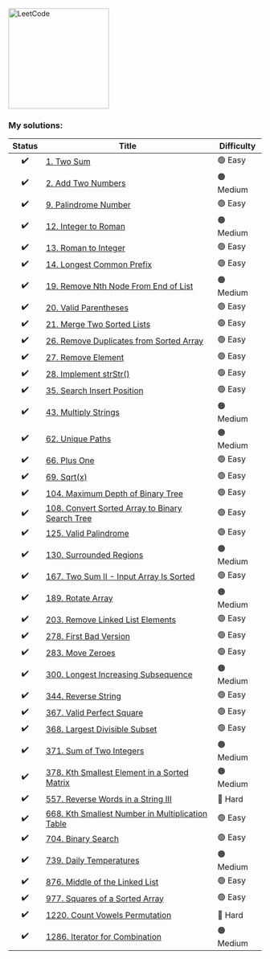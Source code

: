 <a href="https://leetcode.com">
    <img src="/leetcode-logo.png" style="width:200px" alt="LeetCode"/>
</a>

### My solutions:

|     Status     |     Title     |     Difficulty     |
|:--------------:|---------------|--------------------|
| :heavy_check_mark: | [1. Two Sum](/src/main/java/com/leetcode/my/twoSum)                                  | :green_circle: Easy |
| :heavy_check_mark: | [2. Add Two Numbers](/src/main/java/com/leetcode/my/addTwoNumbers)                   | :orange_circle: Medium |
| :heavy_check_mark: | [9. Palindrome Number](/src/main/java/com/leetcode/my/palindromeNumber)              | :green_circle: Easy |
| :heavy_check_mark: | [12. Integer to Roman](/src/main/java/com/leetcode/my/integerToRoman)                | :orange_circle: Medium |
| :heavy_check_mark: | [13. Roman to Integer](/src/main/java/com/leetcode/my/romanToInteger)                | :green_circle: Easy |
| :heavy_check_mark: | [14. Longest Common Prefix](/src/main/java/com/leetcode/my/longestCommonPrefix)      | :green_circle: Easy |
| :heavy_check_mark: | [19. Remove Nth Node From End of List](/src/main/java/com/leetcode/my/removeNthNodeFromEndOfList)             | :orange_circle: Medium |
| :heavy_check_mark: | [20. Valid Parentheses](/src/main/java/com/leetcode/my/validParentheses)             | :green_circle: Easy |
| :heavy_check_mark: | [21. Merge Two Sorted Lists](/src/main/java/com/leetcode/my/mergeTwoSortedLists)     | :green_circle: Easy |
| :heavy_check_mark: | [26. Remove Duplicates from Sorted Array](/src/main/java/com/leetcode/my/removeDuplicatesFromSortedArray)     | :green_circle: Easy |
| :heavy_check_mark: | [27. Remove Element](/src/main/java/com/leetcode/my/removeElement)                   | :green_circle: Easy |
| :heavy_check_mark: | [28. Implement strStr()](/src/main/java/com/leetcode/my/implementStrStr)                   | :green_circle: Easy |
| :heavy_check_mark: | [35. Search Insert Position](/src/main/java/com/leetcode/my/searchInsertPosition)    | :green_circle: Easy |
| :heavy_check_mark: | [43. Multiply Strings](/src/main/java/com/leetcode/my/multiplyStrings)               | :orange_circle: Medium |
| :heavy_check_mark: | [62. Unique Paths](/src/main/java/com/leetcode/my/uniquePaths)                       | :orange_circle: Medium |
| :heavy_check_mark: | [66. Plus One](/src/main/java/com/leetcode/my/plusOne)                               | :green_circle: Easy |
| :heavy_check_mark: | [69. Sqrt(x)](/src/main/java/com/leetcode/my/sqrtX)                                  | :green_circle: Easy |
| :heavy_check_mark: | [104. Maximum Depth of Binary Tree](/src/main/java/com/leetcode/my/maximumDepthOfBinaryTree) | :green_circle: Easy |
| :heavy_check_mark: | [108. Convert Sorted Array to Binary Search Tree](/src/main/java/com/leetcode/my/convertSortedArrayToBinarySearchTree)   | :green_circle: Easy |
| :heavy_check_mark: | [125. Valid Palindrome](/src/main/java/com/leetcode/my/validPalindrome)   | :green_circle: Easy |
| :heavy_check_mark: | [130. Surrounded Regions](/src/main/java/com/leetcode/my/surroundedRegions)   | :orange_circle: Medium |
| :heavy_check_mark: | [167. Two Sum II - Input Array Is Sorted](/src/main/java/com/leetcode/my/twoSumIIInputArrayIsSorted)   | :green_circle: Easy |
| :heavy_check_mark: | [189. Rotate Array](/src/main/java/com/leetcode/my/rotateArray)   | :orange_circle: Medium |
| :heavy_check_mark: | [203. Remove Linked List Elements](/src/main/java/com/leetcode/my/removeLinkedListElements)   | :green_circle: Easy |
| :heavy_check_mark: | [278. First Bad Version](/src/main/java/com/leetcode/my/firstBadVersion)   | :green_circle: Easy |
| :heavy_check_mark: | [283. Move Zeroes](/src/main/java/com/leetcode/my/moveZeroes)   | :green_circle: Easy |
| :heavy_check_mark: | [300. Longest Increasing Subsequence](/src/main/java/com/leetcode/my/longestIncreasingSubsequence)   | :orange_circle: Medium |
| :heavy_check_mark: | [344. Reverse String](/src/main/java/com/leetcode/my/reverseString)   | :green_circle: Easy |
| :heavy_check_mark: | [367. Valid Perfect Square](/src/main/java/com/leetcode/my/validPerfectSquare)   | :green_circle: Easy |
| :heavy_check_mark: | [368. Largest Divisible Subset](/src/main/java/com/leetcode/my/largestDivisibleSubset)   | :green_circle: Easy |
| :heavy_check_mark: | [371. Sum of Two Integers](/src/main/java/com/leetcode/my/sumOfTwoIntegers)   | :orange_circle: Medium |
| :heavy_check_mark: | [378. Kth Smallest Element in a Sorted Matrix](/src/main/java/com/leetcode/my/kthSmallestElementInASortedMatrix)   | :orange_circle: Medium |
| :heavy_check_mark: | [557. Reverse Words in a String III](/src/main/java/com/leetcode/my/kthSmallestNumberInMultiplicationTable)   | :red_circle: Hard |
| :heavy_check_mark: | [668. Kth Smallest Number in Multiplication Table](/src/main/java/com/leetcode/my/reverseWordsInAStringIII)   | :green_circle: Easy |
| :heavy_check_mark: | [704. Binary Search](/src/main/java/com/leetcode/my/binarySearch)   | :green_circle: Easy |
| :heavy_check_mark: | [739. Daily Temperatures](/src/main/java/com/leetcode/my/dailyTemperatures)   | :orange_circle: Medium |
| :heavy_check_mark: | [876. Middle of the Linked List](/src/main/java/com/leetcode/my/middleOfTheLinkedList)   | :green_circle: Easy |
| :heavy_check_mark: | [977. Squares of a Sorted Array](/src/main/java/com/leetcode/my/squaresOfASortedArray)   | :green_circle: Easy |
| :heavy_check_mark: | [1220. Count Vowels Permutation](/src/main/java/com/leetcode/my/countVowelsPermutation)   | :red_circle: Hard |
| :heavy_check_mark: | [1286. Iterator for Combination](/src/main/java/com/leetcode/my/iteratorForCombination)   | :orange_circle: Medium |
